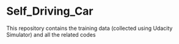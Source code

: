 # Self_Driving_Car
This repository contains the training data (collected using Udacity Simulator) and all the related codes
